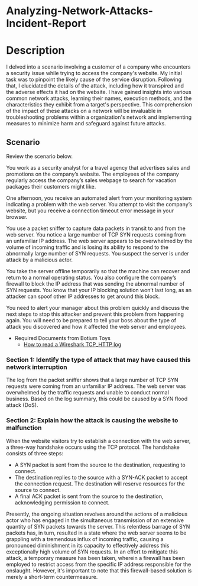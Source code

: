 # Analyzing-Network-Attacks-Incident-Report
<h1>Description</h1>
I delved into a scenario involving a customer of a company who encounters a security issue while trying to access the company's website. My initial task was to pinpoint the likely cause of the service disruption. Following that, I elucidated the details of the attack, including how it transpired and the adverse effects it had on the website.
I have gained insights into various common network attacks, learning their names, execution methods, and the characteristics they exhibit from a target's perspective. This comprehension of the impact of these attacks on a network will be invaluable in troubleshooting problems within a organization's network and implementing measures to minimize harm and safeguard against future attacks.

<h2>Scenario</h2>
Review the scenario below.

You work as a security analyst for a travel agency that advertises sales and promotions on the company’s website. The employees of the company regularly access the company’s sales webpage to search for vacation packages their customers might like.

One afternoon, you receive an automated alert from your monitoring system indicating a problem with the web server. You attempt to visit the company’s website, but you receive a connection timeout error message in your browser.

You use a packet sniffer to capture data packets in transit to and from the web server. You notice a large number of TCP SYN requests coming from an unfamiliar IP address. The web server appears to be overwhelmed by the volume of incoming traffic and is losing its ability to respond to the abnormally large number of SYN requests. You suspect the server is under attack by a malicious actor.

You take the server offline temporarily so that the machine can recover and return to a normal operating status. You also configure the company’s firewall to block the IP address that was sending the abnormal number of SYN requests. You know that your IP blocking solution won’t last long, as an attacker can spoof other IP addresses to get around this block. 

You need to alert your manager about this problem quickly and discuss the next steps to stop this attacker and prevent this problem from happening again. You will need to be prepared to tell your boss about the type of attack you discovered and how it affected the web server and employees.

- <a> Required Documents from Botium Toys </a>
  - [How to read a Wireshark TCP_HTTP log](https://github.com/malikaii99/Analyzing-Network-Attacks-IncidentReport/blob/303098a8fa4b32fd23f0aab146776969cf31dbf9/How%20to%20read%20a%20Wireshark%20TCP_HTTP%20log.docx)

<h3>Section 1: Identify the type of attack that may have caused this network interruption</h3>
The log from the packet sniffer shows that a large number of TCP SYN requests were coming from an unfamiliar IP address. The web server was overwhelmed by the traffic requests and unable to conduct normal business. Based on the log summary, this could be caused by a SYN flood attack (DoS).
<h3>Section 2: Explain how the attack is causing the website to malfunction</h3>
When the website visitors try to establish a connection with the web server, a three-way handshake occurs using the TCP protocol. The handshake consists of three steps: 

  - A SYN packet is sent from the source to the destination, requesting to connect.
  - The destination replies to the source with a SYN-ACK packet to accept the connection request. The destination will reserve resources for the source to connect.
  - A final ACK packet is sent from the source to the destination, acknowledging permission to connect.

Presently, the ongoing situation revolves around the actions of a malicious actor who has engaged in the simultaneous transmission of an extensive quantity of SYN packets towards the server. This relentless barrage of SYN packets has, in turn, resulted in a state where the web server seems to be grappling with a tremendous influx of incoming traffic, causing a pronounced diminishment in its capacity to effectively address this exceptionally high volume of SYN requests. In an effort to mitigate this attack, a temporary measure has been taken, wherein a firewall has been employed to restrict access from the specific IP address responsible for the onslaught. However, it's important to note that this firewall-based solution is merely a short-term countermeasure.

